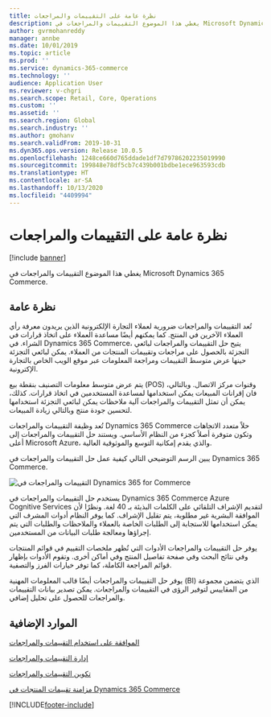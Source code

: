 ```yaml
---
title: نظرة عامة على التقييمات والمراجعات
description: يغطي هذا الموضوع التقييمات والمراجعات في Microsoft Dynamics 365 Commerce.
author: gvrmohanreddy
manager: annbe
ms.date: 10/01/2019
ms.topic: article
ms.prod: ''
ms.service: dynamics-365-commerce
ms.technology: ''
audience: Application User
ms.reviewer: v-chgri
ms.search.scope: Retail, Core, Operations
ms.custom: ''
ms.assetid: ''
ms.search.region: Global
ms.search.industry: ''
ms.author: gmohanv
ms.search.validFrom: 2019-10-31
ms.dyn365.ops.version: Release 10.0.5
ms.openlocfilehash: 1248ce660d765ddade1df7d79786202235019990
ms.sourcegitcommit: 199848e78df5cb7c439b001bdbe1ece963593cdb
ms.translationtype: HT
ms.contentlocale: ar-SA
ms.lasthandoff: 10/13/2020
ms.locfileid: "4409994"
---
```

# <a name="ratings-and-reviews-overview"></a>نظرة عامة على التقييمات والمراجعات


[!include [banner](includes/banner.md)]

يغطي هذا الموضوع التقييمات والمراجعات في Microsoft Dynamics 365 Commerce.

## <a name="overview"></a>نظرة عامة

تُعد التقييمات والمراجعات ضرورية لعملاء التجارة الإلكترونية الذين يريدون معرفة رأي العملاء الآخرين في المنتج. كما يمكنهم أيضًا مساعدة العملاء على اتخاذ قرارات في الشراء. في Dynamics 365 Commerce، يتيح حل التقييمات والمراجعات لبائعي التجزئة بالحصول على مراجعات وتقييمات المنتجات من العملاء. يمكن لبائعي التجزئة حينها عرض متوسط التقييمات ومراجعة المعلومات عبر موقع الويب الخاص بالتجارة الإكترونية.

يتم عرض متوسط معلومات التصنيف بنقطة بيع (POS) وقنوات مركز الاتصال. وبالتالي، فان إقرانات المبيعات يمكن استخدامها لمساعدة المستخدمين في اتخاذ قرارات. كذلك، يمكن أن تمثل التقييمات والمراجعات آلية ملاحظات يمكن لبائعي التجزئة استخدامها لتحسين جودة منتج وبالتالي زيادة المبيعات.

تُعد وظيفة التقييمات والمراجعات Dynamics 365 Commerce حلاً متعدد الاتجاهات وتكون متوفرة أصلاً كجزء من النظام الأساسي. ويستند حل التقييمات والمراجعات إلى أعلى Microsoft Azure، والذي يقدم إمكانية التوسع والموثوقية العالية.

يبين الرسم التوضيحي التالي كيفية عمل حل التقييمات والمراجعات في Dynamics 365 Commerce.

![التقييمات والمراجعات في Dynamics 365 for Commerce](media/Dynamics-365-Commerce-Ratings-and-Reviews-Overview.jpg)

يستخدم حل التقييمات والمراجعات في Dynamics 365 Commerce Azure Cognitive Services لتقديم الإشراف التلقائي على الكلمات البذيئة بـ 40 لغة. ونظرًا لأن الموافقة البشرية غير مطلوبة، يتم تقليل الإشراف. كما يوفر النظام أدوات المشرف التي يمكن استخدامها للاستجابة إلى الطلبات الخاصة بالعملاء والملاحظات والطلبات التي يتم إجراؤها ومعالجة طلبات البيانات من المستخدمين.

يوفر حل التقييمات والمراجعات الأدوات التي تُظهر ملخصات التقييم في قوائم المنتجات وفي نتائج البحث وفي صفحة تفاصيل المنتج وفي أماكن أخرى. وتقوم الأدوات بإظهار قوائم المراجعة الكاملة، كما توفر خيارات الفرز والتصفية.

يوفر حل التقييمات والمراجعات أيضًا قالب المعلومات المهنية (BI) الذي يتضمن مجموعة من المقاييس لتوفير الرؤى في التقييمات والمراجعات. يمكن تصدير بيانات التقييمات والمراجعات للحصول على تحليل إضافي.

## <a name="additional-resources"></a>الموارد الإضافية

[الموافقة على استخدام التقييمات والمراجعات](opt-in-ratings-reviews.md)

[إدارة التقييمات والمراجعات](manage-reviews.md)

[تكوين التقييمات والمراجعات](configure-ratings-reviews.md)

[مزامنة تقييمات المنتجات في Dynamics 365 Commerce](sync-product-ratings.md)


[!INCLUDE[footer-include](../includes/footer-banner.md)]